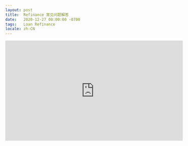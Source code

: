 ```yaml
---
layout: post
title:  Refinance 常见问题解答
date:   2020-12-27 08:00:00 -0700
tags:   Loan Refinance
locale: zh-CN
---
```


<iframe width="560" height="315" src="https://www.youtube.com/embed/z7WrKt6q2qI" frameborder="0" 
        allow="accelerometer; autoplay; clipboard-write; encrypted-media; gyroscope; picture-in-picture" allowfullscreen>
</iframe>